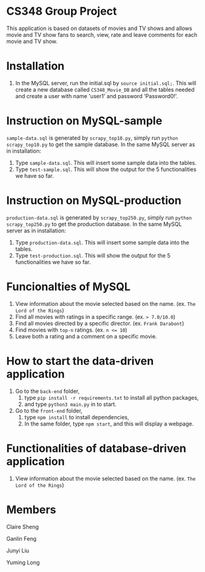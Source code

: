 # CS348 Group Project

This application is based on datasets of movies and TV shows and allows movie and TV show fans to search, view, rate and leave comments for each movie and TV show.

# Installation
1. In the MySQL server, run the initial.sql by `source initial.sql;`.  This will create a new database called `CS348_Movie_DB` and all the tables needed and create a user with name 'user1' and password 'Password0!'.

# Instruction on MySQL-sample
`sample-data.sql` is generated by `scrapy_top10.py`, simply run `python scrapy_top10.py` to get the sample database.
In the same MySQL server as in installation:
1. Type `sample-data.sql`. This will insert some sample data into the tables.
2. Type `test-sample.sql`. This will show the output for the 5 functionalities we have so far.

# Instruction on MySQL-production
`production-data.sql` is generated by `scrapy_top250.py`, simply run `python scrapy_top250.py` to get the production database.
In the same MySQL server as in installation:
1. Type `production-data.sql`. This will insert some sample data into the tables.
2. Type `test-production.sql`. This will show the output for the 5 functionalities we have so far.

# Funcionalties of MySQL
1. View information about the movie selected based on the name. (ex. `The Lord of the Rings`)
2. Find all movies with ratings in a specific range. (ex. `> 7.0/10.0`)
3. Find all movies directed by a specific director. (ex. `Frank Darabont`)
4. Find movies with `top-n` ratings. (ex. `n <= 10`)
5. Leave both a rating and a comment on a specific movie.

# How to start the data-driven application
1. Go to the `back-end` folder,
    1. type ` pip install -r requirements.txt ` to install all python packages,
    2. and type `python3 main.py` in to start.
2. Go to the `front-end` folder,
    1. type `npm install` to install dependencies,
    2. In the same folder, type `npm start`, and this will display a webpage.
    
# Functionalities of database-driven application
1. View information about the movie selected based on the name. (ex. `The Lord of the Rings`)

# Members
Claire Sheng

Ganlin Feng

Junyi Liu

Yuming Long

